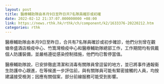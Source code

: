 ```yaml
---
layout: post
title: 醫療輔助隊由本月9日至昨日共7名隊員確診或初確
date: 2022-02-12 21:37:07.000000000 +08:00
link: https://news.rthk.hk/rthk/ch/component/k2/1633376-20220212.htm
categories: rthk
---
```


醫療輔助隊由本月9日至昨日，合共有7名隊員確診或初步確診，他們分別曾在觀塘帝盛酒店檢疫中心、竹篙灣檢疫中心和醫療輔助隊總部工作，工作期間均有佩戴個人防護裝備，並嚴格遵從感染控制措施，他們均已暫停當值。

醫療輔助隊說，已安排徹底清潔和消毒有關隊員曾逗留的地方，並已將事件通報衞生防護中心跟進，在等候進一步評估前，與有關隊員可能有緊密接觸的人員，均按建議接受檢測；因應有關個案，部分前線服務可能受到影響。
